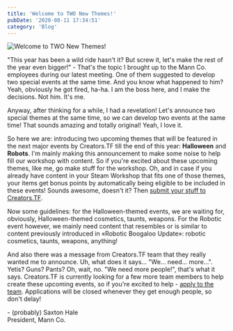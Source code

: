 ```yaml
---
title: 'Welcome to TWO New Themes!'
pubDate: '2020-08-11 17:34:51'
category: 'Blog'
---
```


<img role="presentation" src="/images/blogposts/68/blueprint_themes_2020.jpg" alt="Welcome to TWO New Themes!" title="Welcome to TWO New Themes!">
<p>"This year has been a wild ride hasn't it? But screw it, let's make the rest of the year even bigger!" - That's the topic I brought up to the Mann Co. employees during our latest meeting. One of them suggested to develop two special events at the same time. And you know what happened to him? Yeah, obviously he got fired, ha-ha. I am the boss here, and I make the decisions. Not him. It's me.</p>
<p>Anyway, after thinking for a while, I had a revelation! Let's announce two special themes at the same time, so we can develop two events at the same time! That sounds amazing and totally original! Yeah, I love it.</p>
<p>So here we are: introducing two upcoming themes that will be featured in the next major events by Creators.TF till the end of this year: <b>Halloween</b> and <b>Robots</b>. I'm mainly making this announcement to make some noise to help fill our workshop with content. So if you're excited about these upcoming themes, like me, go make stuff for the workshop. Oh, and in case if you already have content in your Steam Workshop that fits one of those themes, your items get bonus points by automatically being eligible to be included in these events! Sounds awesome, doesn't it? Then <a href="" target="_blank">submit your stuff to Creators.TF</a>.</p>
<p>Now some guidelines: for the Halloween-themed events, we are waiting for, obviously, Halloween-themed cosmetics, taunts, weapons. For the Robotic event however, we mainly need content that resembles or is similar to content previously introduced in «Robotic Boogaloo Update»: robotic cosmetics, taunts, weapons, anything!</p>
<p>And also there was a message from Creators.TF team that they really wanted me to announce. Uh, what does it says... "We... need... more...". Yetis? Guns? Pants? Oh, wait, no. "We need more people!", that's what it says. Creators.TF is currently looking for a few more team members to help create these upcoming events, so if you're excited to help - <a href="" target="_blank">apply to the team</a>. Applications will be closed whenever they get enough people, so don't delay!</p>
<p>- (probably) Saxton Hale<br/>
President, Mann Co.</p>
